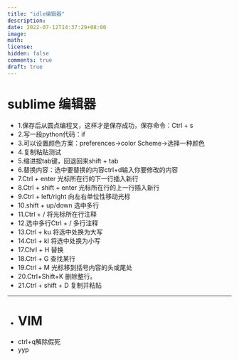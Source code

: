 ```yaml
---
title: "idle编辑器"
description: 
date: 2022-07-12T14:37:29+08:00
image: 
math: 
license: 
hidden: false
comments: true
draft: true
---
```

# sublime 编辑器
- 1.保存后从圆点编程叉，这样才是保存成功，保存命令：Ctrl + s
- 2.写一段python代码：if
- 3.可以设置颜色方案：preferences->color Scheme->选择一种颜色
- 4.复制粘贴测试
- 5.缩进按tab键，回退回来shift + tab
- 6.替换内容：选中要替换的内容ctrl+d输入你要修改的内容
- 7.Ctrl +  enter   光标所在行的下一行插入新行
- 8.Ctrl + shift  + enter  光标所在行的上一行插入新行
- 9.Ctrl  +  left/right    向左右单位性移动光标
- 10.shift +  up/down   选中多行
- 11.Ctrl  +  /  将光标所在行注释
- 12.选中多行Ctrl  +  /  多行注释
- 13.Ctrl  +  ku   将选中处换为大写
- 14.Ctrl  +  kl   将选中处换为小写
- 17.Chrl  +  H  替换 
- 18.Ctrl  +  G 查找某行
- 19.Ctrl  +  M   光标移到括号内容的头或尾处
- 20.Ctrl+Shift+K 删除整行。
- 21.Ctrl  +  shift  + D  复制并粘贴
- ----
- # VIM
- ctrl+q解除假死
- yyp  